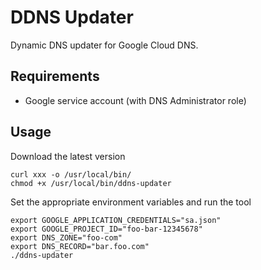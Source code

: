 # DDNS Updater

Dynamic DNS updater for Google Cloud DNS.

## Requirements

- Google service account (with DNS Administrator role)

## Usage

Download the latest version
```
curl xxx -o /usr/local/bin/
chmod +x /usr/local/bin/ddns-updater
```

Set the appropriate environment variables and run the tool
```
export GOOGLE_APPLICATION_CREDENTIALS="sa.json"
export GOOGLE_PROJECT_ID="foo-bar-12345678"
export DNS_ZONE="foo-com"
export DNS_RECORD="bar.foo.com"
./ddns-updater
```
